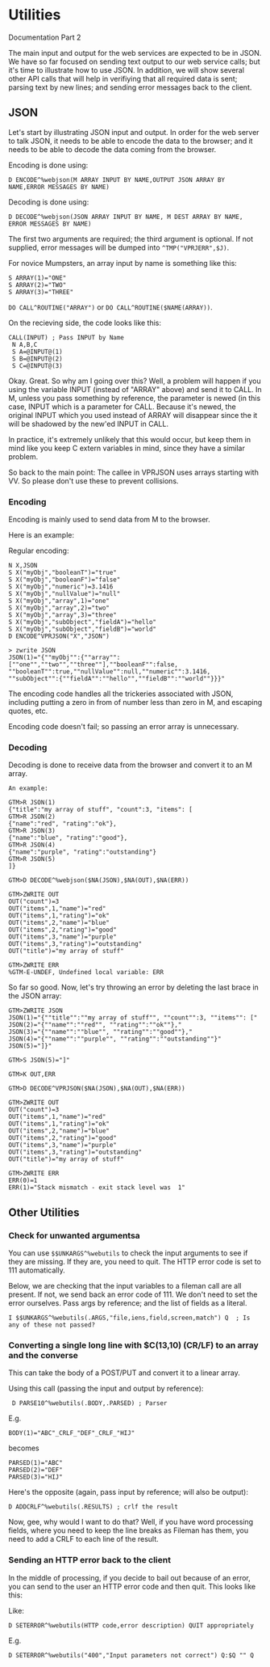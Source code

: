# Utilities
Documentation Part 2

The main input and output for the web services are expected to be in JSON. We
have so far focused on sending text output to our web service calls; but it's
time to illustrate how to use JSON. In addition, we will show several other
API calls that will help in verifiying that all required data is sent; parsing
text by new lines; and sending error messages back to the client.

## JSON
Let's start by illustrating JSON input and output. In order for the web server
to talk JSON, it needs to be able to encode the data to the browser; and it
needs to be able to decode the data coming from the browser.

Encoding is done using:

`D ENCODE^%webjson(M ARRAY INPUT BY NAME,OUTPUT JSON ARRAY BY NAME,ERROR MESSAGES BY NAME)`

Decoding is done using:

`D DECODE^%webjson(JSON ARRAY INPUT BY NAME, M DEST ARRAY BY NAME, ERROR MESSAGES BY NAME)`

The first two arguments are required; the third argument is optional. If
not supplied, error messages will be dumped into `^TMP("VPRJERR",$J)`.

For novice Mumpsters, an array input by name is something like this:

	S ARRAY(1)="ONE"
	S ARRAY(2)="TWO"
	S ARRAY(3)="THREE"

`DO CALL^ROUTINE("ARRAY")` or `DO CALL^ROUTINE($NAME(ARRAY))`.

On the recieving side, the code looks like this:

	CALL(INPUT) ; Pass INPUT by Name
	 N A,B,C
	 S A=@INPUT@(1)
	 S B=@INPUT@(2)
	 S C=@INPUT@(3)

Okay. Great. So why am I going over this? Well, a problem will happen if you
using the variable INPUT (instead of "ARRAY" above) and send it to CALL. In M,
unless you pass something by reference, the parameter is newed (in this case,
INPUT which is a parameter for CALL. Because it's newed, the original INPUT
which you used instead of ARRAY will disappear since the it will be shadowed
by the new'ed INPUT in CALL.

In practice, it's extremely unlikely that this would occur, but keep them in
mind like you keep C extern variables in mind, since they have a similar
problem.

So back to the main point: The callee in VPRJSON uses arrays starting with VV.
So please don't use these to prevent collisions.

### Encoding
Encoding is mainly used to send data from M to the browser.

Here is an example:

Regular encoding:

	N X,JSON
	S X("myObj","booleanT")="true"
	S X("myObj","booleanF")="false"
	S X("myObj","numeric")=3.1416
	S X("myObj","nullValue")="null"
	S X("myObj","array",1)="one"
	S X("myObj","array",2)="two"
	S X("myObj","array",3)="three"
	S X("myObj","subObject","fieldA")="hello"
	S X("myObj","subObject","fieldB")="world"
	D ENCODE^VPRJSON("X","JSON")

	> zwrite JSON
	JSON(1)="{""myObj"":{""array"":[""one"",""two"",""three""],""booleanF"":false,
	""booleanT"":true,""nullValue"":null,""numeric"":3.1416,
	""subObject"":{""fieldA"":""hello"",""fieldB"":""world""}}}"

The encoding code handles all the trickeries associated with JSON, including
putting a zero in from of number less than zero in M, and escaping quotes, etc.

Encoding code doesn't fail; so passing an error array is unnecessary.

### Decoding
Decoding is done to receive data from the browser and convert it to an M array.

	An example:

	GTM>R JSON(1)                                                    
	{"title":"my array of stuff", "count":3, "items": [
	GTM>R JSON(2)
	{"name":"red", "rating":"ok"},
	GTM>R JSON(3)
	{"name":"blue", "rating":"good"},
	GTM>R JSON(4)
	{"name":"purple", "rating":"outstanding"}
	GTM>R JSON(5)
	]}

	GTM>D DECODE^%webjson($NA(JSON),$NA(OUT),$NA(ERR))

	GTM>ZWRITE OUT
	OUT("count")=3
	OUT("items",1,"name")="red"
	OUT("items",1,"rating")="ok"
	OUT("items",2,"name")="blue"
	OUT("items",2,"rating")="good"
	OUT("items",3,"name")="purple"
	OUT("items",3,"rating")="outstanding"
	OUT("title")="my array of stuff"

	GTM>ZWRITE ERR
	%GTM-E-UNDEF, Undefined local variable: ERR

So far so good. Now, let's try throwing an error by deleting the last brace in
the JSON array:

	GTM>ZWRITE JSON
	JSON(1)="{""title"":""my array of stuff"", ""count"":3, ""items"": ["
	JSON(2)="{""name"":""red"", ""rating"":""ok""},"
	JSON(3)="{""name"":""blue"", ""rating"":""good""},"
	JSON(4)="{""name"":""purple"", ""rating"":""outstanding""}"
	JSON(5)="]}"

	GTM>S JSON(5)="]"

	GTM>K OUT,ERR

	GTM>D DECODE^VPRJSON($NA(JSON),$NA(OUT),$NA(ERR))

	GTM>ZWRITE OUT
	OUT("count")=3
	OUT("items",1,"name")="red"
	OUT("items",1,"rating")="ok"
	OUT("items",2,"name")="blue"
	OUT("items",2,"rating")="good"
	OUT("items",3,"name")="purple"
	OUT("items",3,"rating")="outstanding"
	OUT("title")="my array of stuff"

	GTM>ZWRITE ERR
	ERR(0)=1
	ERR(1)="Stack mismatch - exit stack level was  1"

## Other Utilities
### Check for unwanted argumentsa
You can use `$$UNKARGS^%webutils` to check the input arguments to see if they
are missing. If they are, you need to quit. The HTTP error code is set to 111
automatically.

Below, we are checking that the input variables to a fileman call are all
present. If not, we send back an error code of 111. We don't need to set the
error ourselves. Pass args by reference; and the list of fields as a literal.

	I $$UNKARGS^%webutils(.ARGS,"file,iens,field,screen,match") Q  ; Is any of these not passed?

### Converting a single long line with $C(13,10) (CR/LF) to an array and the converse
This can take the body of a POST/PUT and convert it to a linear array.

Using this call (passing the input and output by reference):

	 D PARSE10^%webutils(.BODY,.PARSED) ; Parser

E.g. 

	BODY(1)="ABC"_CRLF_"DEF"_CRLF_"HIJ"

becomes

	PARSED(1)="ABC"
	PARSED(2)="DEF"
	PARSED(3)="HIJ"

Here's the opposite (again, pass input by reference; will also be output):

	D ADDCRLF^%webutils(.RESULTS) ; crlf the result

Now, gee, why would I want to do that? Well, if you have word processing fields,
where you need to keep the line breaks as Fileman has them, you need to add a
CRLF to each line of the result.

### Sending an HTTP error back to the client
In the middle of processing, if you decide to bail out because of an error,
you can send to the user an HTTP error code and then quit. This looks like this:

Like:

	D SETERROR^%webutils(HTTP code,error description) QUIT appropriately

E.g.

	D SETERROR^%webutils("400","Input parameters not correct") Q:$Q "" Q
